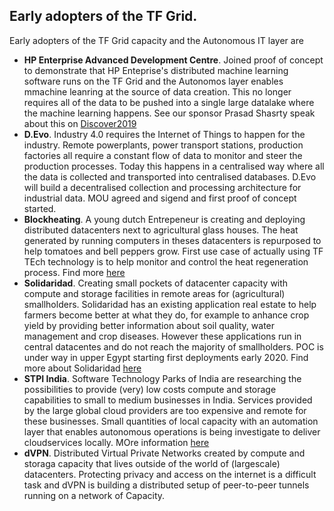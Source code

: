 ## Early adopters of the TF Grid.

Early adopters of the TF Grid capacity and the Autonomous IT layer are
- **HP Enterprise Advanced Development Centre**.  Joined proof of concept to demonstrate that HP Enteprise's distributed machine learning software runs on the TF Grid and the Autonomos layer enables mmachine leanring at the source of data creation.  This no longer requires all of the data to be pushed into a single large datalake where the machine learning happens. See our sponsor Prasad Shasrty speak about this on [Discover2019](https://community.hpe.com/t5/Behind-the-scenes-at-Labs/Watch-Jake-Ludington-interview-Prasad-Shastry-on-how-to-improve/ba-p/7055307#.XYjDrJMvOL4)
- **D.Evo**. Industry 4.0 requires the Internet of Things to happen for the industry.   Remote powerplants, power transport stations, production factories all require a constant flow of data to monitor and steer the production processes.  Today this happens in a centralised way where all the data is collected and transported into centralised databases.  D.Evo will build a decentralised collection and processing architecture for industrial data. MOU agreed and sigend and first proof of concept started.
- **Blockheating**.  A young dutch  Entrepeneur is creating and deploying distributed datacenters next to agricultural glass houses.  The heat generated by running computers in theses datacenters is repurposed to help tomatoes and bell peppers grow.  First use case of actually using TF TEch technology is to help monitor and control the heat regeneration process.  Find more [here](https://www.blockheating.com/)
- **Solidaridad**.  Creating small pockets of datacenter capacity with compute and storage facilities in remote areas for (agricultural) smallholders.  Solidaridad has an existing application real estate to help farmers become better at what they do, for example to anhance crop yield by providing better information about soil quality, water management and crop diseases. However these applications run in central datacentes and do not reach the majority of smallholders. POC is under way in upper Egypt starting first deployments early 2020.  Find more about Solidaridad [here](https://www.solidaridadnetwork.org/)
- **STPI India**.  Software Technology Parks of India are researching the possibilities to provide (very) low costs compute and storage capabilities to small to medium businesses in India.  Services provided by the large global cloud providers are too expensive and remote for these businesses.  Small quantities of local capacity with an automation layer that enables autonomous operations is being investigate to deliver cloudservices locally.  MOre information [here](https://meity.gov.in/content/stpi)
- **dVPN**.  Distributed Virtual Private Networks created by compute and storaga capacity that lives outside of the world of (largescale) datacenters.  Protecting privacy and access on the internet is a difficult task and dVPN is building a distributed setup of peer-to-peer tunnels running on a network of Capacity.
